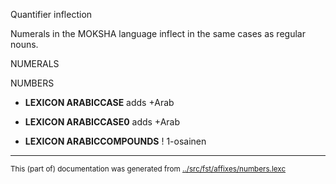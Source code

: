 Quantifier inflection

Numerals in the MOKSHA language inflect in the same cases as regular
nouns.

NUMERALS











NUMBERS 
















 * **LEXICON ARABICCASE**  adds +Arab

 * **LEXICON ARABICCASE0**  adds +Arab







 * **LEXICON ARABICCOMPOUNDS**  ! 1-osainen





* * *
<small>This (part of) documentation was generated from [../src/fst/affixes/numbers.lexc](http://github.com/giellalt/lang-mdf/blob/main/../src/fst/affixes/numbers.lexc)</small>